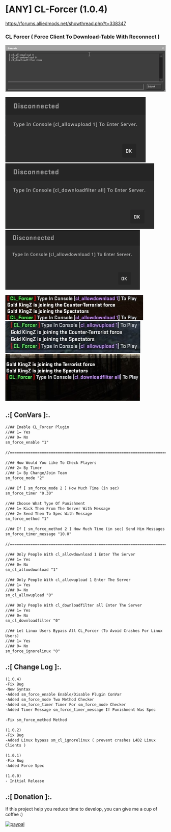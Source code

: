 # [ANY] CL-Forcer (1.0.4)
https://forums.alliedmods.net/showthread.php?t=338347

### CL Forcer ( Force Client To Download-Table With Reconnect )

![alt text](https://github.com/oqyh/CL-Forcer/blob/main/img/1.png?raw=true)

![alt text](https://github.com/oqyh/CL-Forcer/blob/main/img/2.png)
![alt text](https://github.com/oqyh/CL-Forcer/blob/main/img/3.png)
![alt text](https://github.com/oqyh/CL-Forcer/blob/main/img/4.png)

![alt text](https://github.com/oqyh/CL-Forcer/blob/main/img/allowddownload1.jpg)
![alt text](https://github.com/oqyh/CL-Forcer/blob/main/img/cl_allowdupload1.jpg)
![alt text](https://github.com/oqyh/CL-Forcer/blob/main/img/downloadfiltalr%20all.jpg)

## .:[ ConVars ]:.
```
//## Enable CL_Forcer Plugin
//## 1= Yes
//## 0= No
sm_force_enable "1"

//==========================================================================================

//## How Would You Like To Check Players  
//## 2= By Timer
//## 1= By Change/Join Team
sm_force_mode "2"

//## If [ sm_force_mode 2 ] How Much Time (in sec)
sm_force_timer "0.30"

//## Choose What Type Of Punishment
//## 1= Kick Them From The Server With Message
//## 2= Send Them To Spec With Message
sm_force_method "1"

//## If [ sm_force_method 2 ] How Much Time (in sec) Send Him Messages
sm_force_timer_message "10.0"

//==========================================================================================

//## Only People With cl_allowdownload 1 Enter The Server
//## 1= Yes
//## 0= No
sm_cl_allowdownload "1"

//## Only People With cl_allowupload 1 Enter The Server
//## 1= Yes
//## 0= No
sm_cl_allowupload "0"

//## Only People With cl_downloadfilter all Enter The Server
//## 1= Yes
//## 0= No
sm_cl_downloadfilter "0"

//## Let Linux Users Bypass All CL_Forcer (To Avoid Crashes For Linux Users)
//## 1= Yes
//## 0= No
sm_force_ignorelinux "0"
```


## .:[ Change Log ]:.
```
(1.0.4)
-Fix Bug
-New Syntax
-Added sm_force_enable Enable/Disable Plugin ConVar
-Added sm_force_mode Two Method Checker
-Added sm_force_timer Timer For sm_force_mode Checker
-Added Timer Message sm_force_timer_message If Punishment Was Spec

-Fix sm_force_method Method

(1.0.2)
-Fix Bug
-Added Linux bypass sm_cl_ignorelinux ( prevent crashes L4D2 Linux Clients )

(1.0.1)
-Fix Bug
-Added Force Spec

(1.0.0)
- Initial Release
```


## .:[ Donation ]:.

If this project help you reduce time to develop, you can give me a cup of coffee :)

[![paypal](https://www.paypalobjects.com/en_US/i/btn/btn_donateCC_LG.gif)](https://paypal.me/oQYh)
